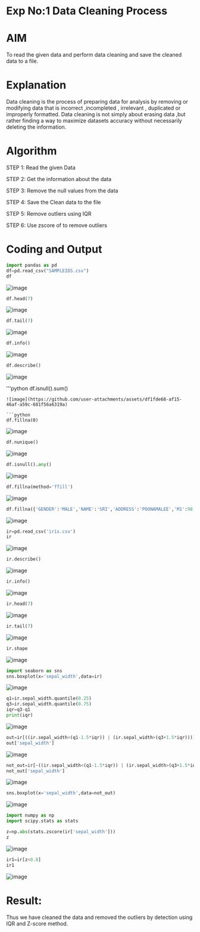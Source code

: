 # Exp No:1 Data Cleaning Process

# AIM
To read the given data and perform data cleaning and save the cleaned data to a file.

# Explanation
Data cleaning is the process of preparing data for analysis by removing or modifying data that is incorrect ,incompleted , irrelevant , duplicated or improperly formatted. Data cleaning is not simply about erasing data ,but rather finding a way to maximize datasets accuracy without necessarily deleting the information.

# Algorithm
STEP 1: Read the given Data

STEP 2: Get the information about the data

STEP 3: Remove the null values from the data

STEP 4: Save the Clean data to the file

STEP 5: Remove outliers using IQR

STEP 6: Use zscore of to remove outliers

# Coding and Output
```python
import pandas as pd
df=pd.read_csv("SAMPLEIDS.csv")
df
```
![image](https://github.com/user-attachments/assets/65f9ea88-7a4f-44fa-a749-3307828cd010)

```python
df.head(7)
```
![image](https://github.com/user-attachments/assets/78194564-aae5-4104-8f29-4c6d384085cb)

```python
df.tail(7)
```
![image](https://github.com/user-attachments/assets/e63f9170-568a-4c9a-81b0-69980bddf613)

```python
df.info()
```
![image](https://github.com/user-attachments/assets/db3fd1c4-4322-400e-acf5-e7c5d12bf569)

```python
df.describe()
```
![image](https://github.com/user-attachments/assets/4fac6198-afd3-4b6c-89aa-ca83f1f904bc)


'''python
df.isnull().sum()
```
![image](https://github.com/user-attachments/assets/df1fde68-af15-46af-a59c-681f56a6319a)

```python
df.fillna(0)
```
![image](https://github.com/user-attachments/assets/ae542075-a915-49c4-9975-13725ceb2a02)

```python
df.nunique()
```
![image](https://github.com/user-attachments/assets/9e1eb985-1882-45fe-88de-b1ac554f8886)


```python
df.isnull().any()
```
![image](https://github.com/user-attachments/assets/ee00d23c-d6bf-469c-b803-7b1da96ed997)


```python
df.fillna(method='ffill')
```
![image](https://github.com/user-attachments/assets/3f38c252-3126-4091-a11d-d3b16dd45a47)


```python
df.fillna({'GENDER':'MALE','NAME':'SRI','ADDRESS':'POONAMALEE','M1':98,'M2':87,'M3':76,'M4':92,'TOTAL':305,'AVG':89.5})
```
![image](https://github.com/user-attachments/assets/4df2d9a0-47ab-488a-99f1-2b235347db85)


```python
ir=pd.read_csv('iris.csv')
ir
```
![image](https://github.com/user-attachments/assets/872729f9-24b5-473b-ae22-dff46c030d78)


```python
ir.describe()
```
![image](https://github.com/user-attachments/assets/efda3eac-4bfc-47a0-8e29-c4f7711a9489)


```python
ir.info()
```
![image](https://github.com/user-attachments/assets/b568fce3-7a10-42e1-bbe0-a3fe435682c7)


```python
ir.head(7)
```
![image](https://github.com/user-attachments/assets/625508fb-816a-4987-bf48-841138f350a7)

```python
ir.tail(7)
```
![image](https://github.com/user-attachments/assets/71593e2f-7f11-4481-b1dd-a1ff920217b2)

```python
ir.shape
```
![image](https://github.com/user-attachments/assets/df570d10-1955-42e7-a5bd-3ba34615339d)

```python
import seaborn as sns
sns.boxplot(x='sepal_width',data=ir)
```
![image](https://github.com/user-attachments/assets/fb96099f-79aa-4c2d-b27d-a3fbd424af5c)

```python
q1=ir.sepal_width.quantile(0.25)
q3=ir.sepal_width.quantile(0.75)
iqr=q3-q1
print(iqr)
```
![image](https://github.com/user-attachments/assets/0820c630-c94f-4707-a3a7-9039e6b2af5f)

```python
out=ir[((ir.sepal_width<(q1-1.5*iqr)) | (ir.sepal_width>(q3+1.5*iqr)))]
out['sepal_width']
```
![image](https://github.com/user-attachments/assets/a69bb732-aa48-47e0-95c5-d53549e2caa6)

```python
not_out=ir[~((ir.sepal_width<(q1-1.5*iqr)) | (ir.sepal_width>(q3+1.5*iqr)))]
not_out['sepal_width']
```
![image](https://github.com/user-attachments/assets/b8d22b14-3bd1-42fe-b424-14c54b50e741)

```python
sns.boxplot(x='sepal_width',data=not_out)
```
![image](https://github.com/user-attachments/assets/d4e887c3-e6a0-4f52-93c9-c1a27026229f)

```python
import numpy as np
import scipy.stats as stats

z=np.abs(stats.zscore(ir['sepal_width']))
z
```
![image](https://github.com/user-attachments/assets/ab2b213f-c68e-4706-bd8c-a927dbd5982c)

```python
ir1=ir[z<0.8]
ir1
```
![image](https://github.com/user-attachments/assets/d39fc9e2-b544-4ac1-a135-71aaa10d937e)


# Result:
Thus we have cleaned the data and removed the outliers by detection using IQR and Z-score method.
